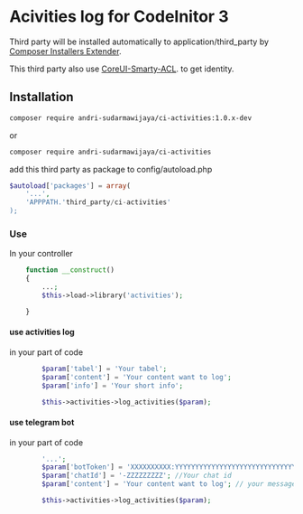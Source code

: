 # Acivities log for CodeInitor 3

Third party will be installed automatically to application/third_party by [Composer Installers Extender](https://github.com/oomphinc/composer-installers-extender).

This third party also use [CoreUI-Smarty-ACL](https://github.com/andri-sudarmawijaya/CoreUI-Smarty-ACL).
to get identity.

## Installation

```bash
composer require andri-sudarmawijaya/ci-activities:1.0.x-dev
```
or
```bash
composer require andri-sudarmawijaya/ci-activities
```

add this third party as package to config/autoload.php
```php
$autoload['packages'] = array(
    '...',
    'APPPATH.'third_party/ci-activities'
);
```

### Use

In your controller
```php
    function __construct()
    {
        ...;
        $this->load->library('activities');

    }
```

#### use activities log
in your part of code
```php
        $param['tabel'] = 'Your tabel';
        $param['content'] = 'Your content want to log';
        $param['info'] = 'Your short info';

        $this->activities->log_activities($param);
```

#### use telegram bot
in your part of code
```php
        '...';
        $param['botToken'] = 'XXXXXXXXXX:YYYYYYYYYYYYYYYYYYYYYYYYYYYYYYYYYYY'; //your telegram bot
        $param['chatId'] = '-ZZZZZZZZZ'; //Your chat id
        $param['content'] = 'Your content want to log'; // your message to telegram

        $this->activities->log_activities($param);
```
